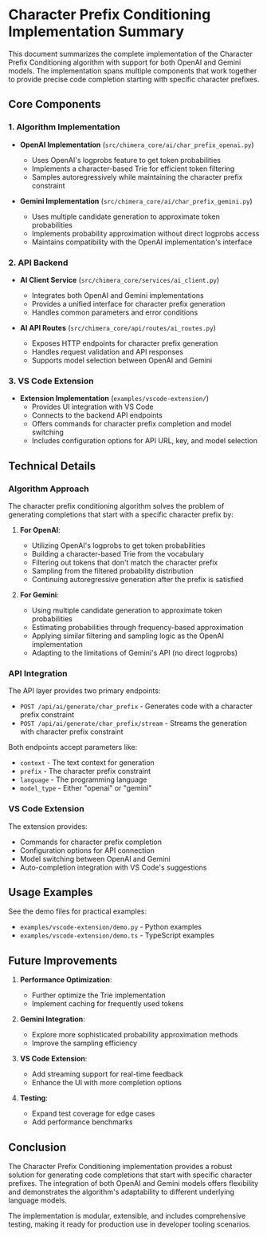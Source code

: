 # Character Prefix Conditioning Implementation Summary

This document summarizes the complete implementation of the Character Prefix Conditioning algorithm with support for both OpenAI and Gemini models. The implementation spans multiple components that work together to provide precise code completion starting with specific character prefixes.

## Core Components

### 1. Algorithm Implementation 

- **OpenAI Implementation** (`src/chimera_core/ai/char_prefix_openai.py`)
  - Uses OpenAI's logprobs feature to get token probabilities
  - Implements a character-based Trie for efficient token filtering
  - Samples autoregressively while maintaining the character prefix constraint

- **Gemini Implementation** (`src/chimera_core/ai/char_prefix_gemini.py`)
  - Uses multiple candidate generation to approximate token probabilities
  - Implements probability approximation without direct logprobs access
  - Maintains compatibility with the OpenAI implementation's interface

### 2. API Backend

- **AI Client Service** (`src/chimera_core/services/ai_client.py`)
  - Integrates both OpenAI and Gemini implementations
  - Provides a unified interface for character prefix generation
  - Handles common parameters and error conditions

- **AI API Routes** (`src/chimera_core/api/routes/ai_routes.py`)
  - Exposes HTTP endpoints for character prefix generation
  - Handles request validation and API responses
  - Supports model selection between OpenAI and Gemini

### 3. VS Code Extension

- **Extension Implementation** (`examples/vscode-extension/`)
  - Provides UI integration with VS Code
  - Connects to the backend API endpoints
  - Offers commands for character prefix completion and model switching
  - Includes configuration options for API URL, key, and model selection

## Technical Details

### Algorithm Approach

The character prefix conditioning algorithm solves the problem of generating completions that start with a specific character prefix by:

1. **For OpenAI**:
   - Utilizing OpenAI's logprobs to get token probabilities
   - Building a character-based Trie from the vocabulary
   - Filtering out tokens that don't match the character prefix
   - Sampling from the filtered probability distribution
   - Continuing autoregressive generation after the prefix is satisfied

2. **For Gemini**:
   - Using multiple candidate generation to approximate token probabilities
   - Estimating probabilities through frequency-based approximation
   - Applying similar filtering and sampling logic as the OpenAI implementation
   - Adapting to the limitations of Gemini's API (no direct logprobs)

### API Integration

The API layer provides two primary endpoints:

- `POST /api/ai/generate/char_prefix` - Generates code with a character prefix constraint
- `POST /api/ai/generate/char_prefix/stream` - Streams the generation with character prefix constraint

Both endpoints accept parameters like:
- `context` - The text context for generation
- `prefix` - The character prefix constraint
- `language` - The programming language
- `model_type` - Either "openai" or "gemini"

### VS Code Extension

The extension provides:
- Commands for character prefix completion
- Configuration options for API connection
- Model switching between OpenAI and Gemini
- Auto-completion integration with VS Code's suggestions

## Usage Examples

See the demo files for practical examples:
- `examples/vscode-extension/demo.py` - Python examples
- `examples/vscode-extension/demo.ts` - TypeScript examples

## Future Improvements

1. **Performance Optimization**:
   - Further optimize the Trie implementation
   - Implement caching for frequently used tokens

2. **Gemini Integration**:
   - Explore more sophisticated probability approximation methods
   - Improve the sampling efficiency

3. **VS Code Extension**:
   - Add streaming support for real-time feedback
   - Enhance the UI with more completion options

4. **Testing**:
   - Expand test coverage for edge cases
   - Add performance benchmarks

## Conclusion

The Character Prefix Conditioning implementation provides a robust solution for generating code completions that start with specific character prefixes. The integration of both OpenAI and Gemini models offers flexibility and demonstrates the algorithm's adaptability to different underlying language models.

The implementation is modular, extensible, and includes comprehensive testing, making it ready for production use in developer tooling scenarios. 